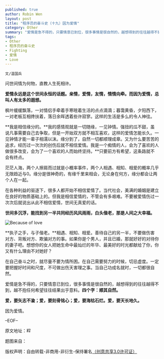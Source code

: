 ```yaml
---
published: true
author: Robin Wen
layout: post
title: "程序员的奋斗史（十九）因为爱情"
category: Other
summary: "爱情是急不得的，只要情意已到位，很多事情是很自然的，越想得到的往往越得不到，越不抱任何希望往往结果出乎意料。四个字：顺其自然。"
tags: 
- Other
- 程序员的奋斗史
- Fighting
- 爱情
- Love
---
```


`文/温国兵`

问世间情为何物，直教人生死相许。

**爱情永远是这个世间永恒的话题。亲情，爱情，友情，情情向牵。而因为爱情，总叫人有太多的遐想。**

枫叶缓缓飘落，一对情侣手牵着手寒暄着生活的点点滴滴；暮霭黄昏，夕阳西下，一对老板互相搀扶着，落日余晖透着些许寂寥。这样的生活是多么的令人神往。

**我是相信缘分的。**我的感情观就是一切随缘，一见钟情。强扭的瓜不甜，虽说凡事需要自己去争取，但是一开始双方就不相互喜欢，这样的爱情怎能长久。一见钟情才能一辈子相濡以沫。缘分到了，自然一切都顺理成章。又为什么要苦苦的追求，经历过一次次的创伤后就不相信爱情。我是一个痴情的人，会为了喜欢的人做很多改变，会为了一个喜欢的人而始终坚持。**只要前方有希望，这条路就不会有终点。

茫茫人海，两个人擦肩而过就是小概率事件，两个人相遇、相知、相爱的概率几乎无限趋近与0。缘分是很神奇的，有缘千里来相会，无论身在何方，缘分都会让两个人在一起。

在各种利益的驱逐下，很多人都开始不相信爱情了。当代社会，美满的婚姻是建立在良好的物质基础上的。但我是相信爱情的，不管会有多艰难。不要被爱情伤过一次次后就说出从此不相信爱情，世间无真爱的话。

**世间多沉浮，能找到另一半共同经历风风雨雨，白头偕老，那是人间之大幸福。**

![Because of love](http://i.imgur.com/Yjo3nrJ.jpg)

**执子之手，与子偕老。**相遇、相知、相爱。善待自己的另一半，不要做伤害对方、背叛对方、欺骗对方的事。如果你是个男人，并且已婚，那就好好的对待你的妻子吧。想想你的女人把她生命中最灿烂的年华、最美好的时光都献给了你，你又有什么理由不对她好？

在自己奋斗之时，就尽量不要为情所困。在自己需要努力的时候，切忌虚度。一定要把握好时间和尺度，不可做出伤天害理之事。当自己功成名就时，一切都很自然。

爱情是急不得的，只要情意已到位，很多事情是很自然的，越想得到的往往越得不到，越不抱任何希望往往结果出乎意料。**四个字：顺其自然。**

**爱，要矢志不渝；爱，要刻骨铭心；爱，要海枯石烂。爱，要天长地久。**

因为爱情。

–EOF–

原文地址：<a href="http://blog.csdn.net/justdb/article/details/8971746" target="_blank"><img src="http://i.imgur.com/BROigUO.jpg" title="程序员的奋斗史（十九）因为爱情" height="16px" width="16px" border="0" alt="程序员的奋斗史（十九）因为爱情" /></a>

题图来自：<a href="http://blogs.wsj.com/chinarealtime/2012/04/25/why-china-loves-titanic-so-much-a-theory/" target="_blank"><img src="http://i.imgur.com/S5lbXHL.png" title="" height="16px" width="16px" border="0" alt="" /></a>

版权声明：自由转载-非商用-非衍生-保持署名<a href="http://creativecommons.org/licenses/by-nc-nd/3.0/deed.zh" target="_blank">（创意共享3.0许可证）</a>